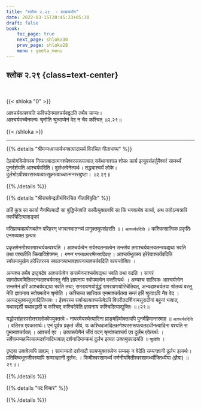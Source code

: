 ```yaml
---
title: "श्लोक २.२९  - साङ्ययोग"
date: 2022-03-15T20:45:23+05:30
draft: false
book:
    toc_page: true
    next_page: shloka30
    prev_page: shloka28
    menu : geeta_menu
---
```




## श्लोक २.२९ {class=text-center}

<br/>

{{< shloka  "0"  >}}

आश्चर्यवत्पश्यति कश्चिदेनमाश्चर्यवद्वदति तथैव चान्यः।   
आश्चर्यवच्चैनमन्यः श्रृणोति श्रुत्वाप्येनं वेद न चैव कश्चित्  ॥२.२९॥


{{< /shloka >}}

---


{{% details "श्रीमन्मध्वाचार्यभगवत्पादाचर्य विरचित  गीताभाष्य" %}}

देहयोगवियोगस्य नियतत्वादात्मनश्चेश्वरसरूपत्वात् सर्वथानाशान्न शोकः कार्य इत्युपसंहर्तुमैश्वरं सामर्थ्यं पुनर्दर्शयति आश्चर्यवदिति। दुर्लभत्वेनेत्यर्थः। तद्ध्याश्चर्यं लोके। दुर्लभोऽपीश्वरसरूपत्वात्सूक्ष्मत्वाच्चात्मनस्तद्द्रष्टा। ॥२.२९॥

{{% /details %}}



{{% details "श्रीराघवेन्द्रतीर्थविरचित गीताविवृतिः" %}}

तर्हि कुत्र सा कार्या नैनमित्यादौ सा बुद्धिर्भगवति कार्येत्युक्तावपि सा
किं भगवत्येव कार्या, अथ ततोऽन्यत्रापि क्कचिदित्याशङ्कां

वतिप्रत्ययप्रयोगबलेन  परिहरन्‌ भगवत्स्वातन्त्र्यं प्रागुक्तमुपसंहरति
॥। `आश्चर्यवदिति` । कश्चित्सात्विक प्रकृतिः एनमव्यक्त इत्यत्र

प्रकृतमेनमीश्वरमाश्चर्यवत्पश्यति । आश्चर्यत्वेन सर्वस्वतन्त्रत्वेन सन्तमेव
तमाश्चर्यवत्स्वतन्त्रवद्यथा भवति तथा पश्यतीति क्रियाविशेषणम्‌ । *गगनं
गगनाकारमित्यादिवत्‌* । आश्चर्यभूतस्य हरेरेवाश्चर्यवदिति स्वोपमामुखेन
हरेरितरस्य स्वातन्त्र्याभावज्ञापनायाश्चर्यवदिति वत्यन्तोक्तिः । 

अन्यश्च तथैव द्रष्टृवदेव आश्चर्यत्वेन सन्तमेनमाश्चर्यवद्यथा भवति तथा वदति । सागरं
सागरोपममितिवदन्यदाश्चर्यवस्तु नेति ज्ञापनाय स्वोपमत्वेन वक्तीत्यर्थः ।
अन्यश्च सात्विकः आश्चर्यत्वेन सन्तमेनं हरिं आश्चर्यवद्यया भवति तथा;
रामरावणयोर्युद्धं रामरावणयोरिचेतिवत्‌, अन्यदाश्चर्यतया श्रोतव्यं वस्तु
नेति ज्ञापनाय स्वोपमत्वेन श्रृणोति । कश्चिच्च सात्त्विक एनमाश्चर्यतया सन्तं
हरिं श्रुत्वाऽपि नैव वेद । अत्यद्भुतवस्तुत्वादितिभावः । ईश्वरस्य
सर्वान्प्रत्याश्चर्यत्वेऽपि विपरीतदर्शिनामसुरादीनां बहूनां भावात्‌,
यथावद्दर्शी यथावद्वादी च कश्चिद्‌ कश्चिदेवेति ज्ञापनाय कश्चिदित्याद्युक्तिः
॥।२९॥ 

यद्धोपसंहारपरोत्तरश्लोकोपयुक्तत्वे - नापरमेयस्येत्यादिना 
प्राङ्‌महिमोक्तावपि पुनर्महिमान्तरमाह ॥ `आश्चर्यवदिति` । वतिरत्र एवकारार्थः।
एनं पूर्वत्र प्रकृतं जीवं, यः कश्चिदजादिलक्षणेश्वरसरूपत्वतदधीनत्वादिना
पश्यति स पुमानाश्चर्यवत्‌ । आश्चर्य एव । उक्तरूपेणैनं जीवं वदन्‌ श्रृण्वंश्चाश्चर्य
एव दुर्लभ एवेत्यर्थः । सर्वेषामप्यहमित्यात्मदर्शनादिभावात्‌ दर्शनादिमान्कथं
दुर्लभ इत्यत उक्तमुपपादयति ॥ `श्रुत्वेति` । 

दृष्ट्वा उक्त्वेत्यपि ग्राह्यम्‌ । सामान्यतो दर्शनादौ सत्यप्युक्तरूपेण सम्यक्‌ न वेदेति सम्यग्ज्ञानी दुर्लभ इत्यर्थः। प्रतिबिम्बभूतजीवस्यापि सम्यञ्ज्ञानी दुर्लभ: । किमीश्वरसामर्थ्यं  वर्णनीयमितीश्वरसामर्थ्योक्तिर्ध्येया (ज्ञैया) ॥ २९॥।


{{% /details %}}



{{% details "पद विचार" %}}


{{% /details %}}
